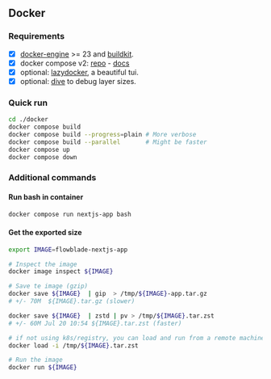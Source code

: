 ## Docker

### Requirements

- [x] [docker-engine](https://docs.docker.com/get-docker) >= 23 and [buildkit](https://docs.docker.com/build/buildkit/).
- [x] docker compose v2: [repo](https://github.com/docker/compose) - [docs](https://docs.docker.com/compose/)
- [x] optional: [lazydocker](https://github.com/jesseduffield/lazydocker), a beautiful tui.
- [x] optional: [dive](https://github.com/wagoodman/dive) to debug layer sizes.

### Quick run

```bash
cd ./docker
docker compose build
docker compose build --progress=plain # More verbose
docker compose build --parallel       # Might be faster
docker compose up
docker compose down
```

### Additional commands

#### Run bash in container

```bash
docker compose run nextjs-app bash
```

#### Get the exported size

```bash
export IMAGE=flowblade-nextjs-app

# Inspect the image
docker image inspect ${IMAGE}

# Save te image (gzip)
docker save ${IMAGE}  | gip  > /tmp/${IMAGE}-app.tar.gz
# +/- 70M  ${IMAGE}.tar.gz (slower)

docker save ${IMAGE}  | zstd | pv > /tmp/${IMAGE}.tar.zst
# +/- 60M Jul 20 10:54 ${IMAGE}.tar.zst (faster)

# if not using k8s/registry, you can load and run from a remote machine.
docker load -i /tmp/${IMAGE}.tar.zst

# Run the image
docker run ${IMAGE}
```

